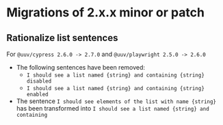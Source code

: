 # Migrations of 2.x.x minor or patch

## Rationalize list sentences
For `@uuv/cypress 2.6.0 -> 2.7.0` and `@uuv/playwright 2.5.0 -> 2.6.0`
- The following sentences have been removed:
  - `I should see a list named {string} and containing {string} disabled`
  - `I should see a list named {string} and containing {string} enabled`
- The sentence `I should see elements of the list with name {string}` has been transformed into `I should see a list named {string} and containing`
